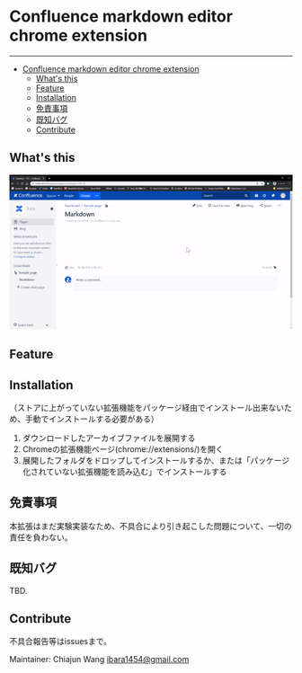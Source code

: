 # Confluence markdown editor chrome extension

----

- [Confluence markdown editor chrome extension](#confluence-markdown-editor-chrome-extension)
  - [What's this](#whats-this)
  - [Feature](#feature)
  - [Installation](#installation)
  - [免責事項](#%e5%85%8d%e8%b2%ac%e4%ba%8b%e9%a0%85)
  - [既知バグ](#%e6%97%a2%e7%9f%a5%e3%83%90%e3%82%b0)
  - [Contribute](#contribute)

## What's this

![sample](./sample.gif)

## Feature

## Installation

（ストアに上がっていない拡張機能をパッケージ経由でインストール出来ないため、手動でインストールする必要がある）


1. ダウンロードしたアーカイブファイルを展開する
2. Chromeの拡張機能ページ(chrome://extensions/)を開く
3. 展開したフォルダをドロップしてインストールするか、または「パッケージ化されていない拡張機能を読み込む」でインストールする

## 免責事項

本拡張はまだ実験実装なため、不具合により引き起こした問題について、一切の責任を負わない。

## 既知バグ

TBD.

## Contribute

不具合報告等はissuesまで。

Maintainer: Chiajun Wang <ibara1454@gmail.com>
